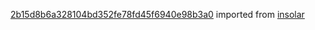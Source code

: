 [2b15d8b6a328104bd352fe78fd45f6940e98b3a0](https://github.com/insolar/insolar/commit/2b15d8b6a328104bd352fe78fd45f6940e98b3a0) imported from [insolar](https://github.com/insolar/insolar)
